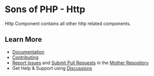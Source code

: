 Sons of PHP - Http
==================

Http Component contains all other http related components.

## Learn More

* [Documentation][docs]
* [Contributing][contributing]
* [Report Issues][issues] and [Submit Pull Requests][pull-requests] in the [Mother Repository][mother-repo]
* Get Help & Support using [Discussions][discussions]

[discussions]: https://github.com/orgs/SonsOfPHP/discussions
[mother-repo]: https://github.com/SonsOfPHP/sonsofphp
[contributing]: https://docs.sonsofphp.com/contributing/
[docs]: https://docs.sonsofphp.com/components/http/
[issues]: https://github.com/SonsOfPHP/sonsofphp/issues?q=is%3Aopen+is%3Aissue+label%3AHttp
[pull-requests]: https://github.com/SonsOfPHP/sonsofphp/pulls?q=is%3Aopen+is%3Apr+label%3AHttp

